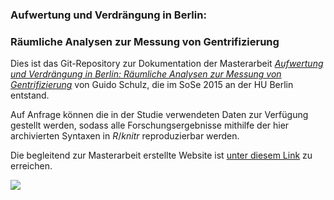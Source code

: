 ### Aufwertung und Verdrängung in Berlin: 
### Räumliche Analysen zur Messung von Gentrifizierung

Dies ist das Git-Repository zur Dokumentation der Masterarbeit [*Aufwertung und Verdrängung in Berlin: Räumliche Analysen zur Messung von Gentrifizierung*](http://amor.cms.hu-berlin.de/~schulzgu/gentri/docs/MASTER_GuidoSchulz_2015.pdf) von Guido Schulz, die im SoSe 2015 an der HU Berlin entstand.

Auf Anfrage können die in der Studie verwendeten Daten zur Verfügung gestellt werden, sodass alle Forschungsergebnisse mithilfe der hier archivierten Syntaxen in *R*/*knitr* reproduzierbar werden.

Die begleitend zur Masterarbeit erstellte Website ist [unter diesem Link](http://amor.cms.hu-berlin.de/~schulzgu/gentri) zu erreichen.

[<img src="http://amor.cms.hu-berlin.de/~schulzgu/gentri/docs/Website_Screenshot_new.png">](http://amor.cms.hu-berlin.de/~schulzgu/gentri)


